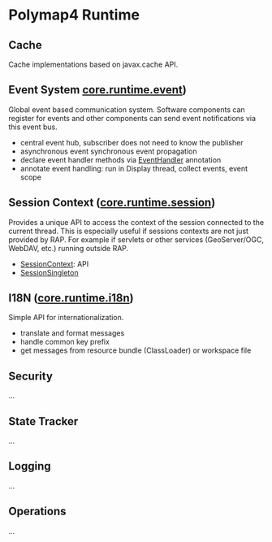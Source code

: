 # Polymap4 Runtime

## Cache

Cache implementations based on javax.cache API.

## Event System [core.runtime.event](src/org/polymap/core/runtime/event))

Global event based communication system. Software components can register for events and other components can send event notifications via this event bus.
 
  - central event hub, subscriber does not need to know the publisher
  - asynchronous event synchronous event propagation
  - declare event handler methods via [EventHandler](src/org/polymap/core/runtime/event/EventHandler.java) annotation
  - annotate event handling: run in Display thread, collect events, event scope
  
## Session Context ([core.runtime.session](src/org/polymap/core/runtime/session))

Provides a unique API to access the context of the session connected to the current thread. This is especially useful if sessions contexts are not just provided by RAP. For example if servlets or other services (GeoServer/OGC, WebDAV, etc.) running outside RAP.

  - [SessionContext](src/org/polymap/core/runtime/session/SessionContext.java): API
  - [SessionSingleton](src/org/polymap/core/runtime/session/SessionSingleton.java)

## I18N ([core.runtime.i18n](src/org/polymap/core/runtime/i18n))

Simple API for internationalization. 

  - translate and format messages
  - handle common key prefix
  - get messages from resource bundle (ClassLoader) or workspace file 

## Security

...

## State Tracker

...

## Logging

...

## Operations

...